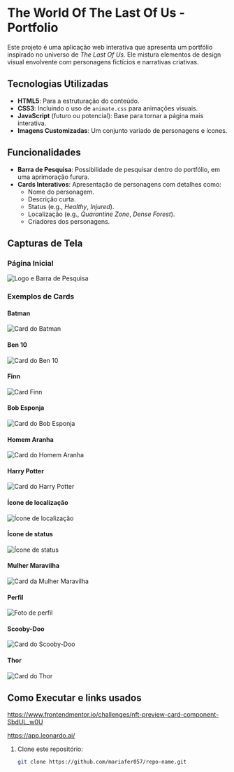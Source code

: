 # The World Of The Last Of Us - Portfolio

Este projeto é uma aplicação web interativa que apresenta um portfólio inspirado no universo de *The Last Of Us*. Ele mistura elementos de design visual envolvente com personagens fictícios e narrativas criativas.

## Tecnologias Utilizadas

- **HTML5**: Para a estruturação do conteúdo.
- **CSS3**: Incluindo o uso de `animate.css` para animações visuais.
- **JavaScript** (futuro ou potencial): Base para tornar a página mais interativa.
- **Imagens Customizadas**: Um conjunto variado de personagens e ícones.

## Funcionalidades

- **Barra de Pesquisa**: Possibilidade de pesquisar dentro do portfólio, em uma aprimoração furura.
- **Cards Interativos**: Apresentação de personagens com detalhes como:
  - Nome do personagem.
  - Descrição curta.
  - Status (e.g., *Healthy*, *Injured*).
  - Localização (e.g., *Quarantine Zone*, *Dense Forest*).
  - Criadores dos personagens.
  
## Capturas de Tela

### Página Inicial
![Logo e Barra de Pesquisa](./images/logo.png)

### Exemplos de Cards
#### Batman
![Card do Batman](./images/batman.jpeg)

#### Ben 10
![Card do Ben 10](./images/ben10.jpeg)

#### Finn
![Card Finn](./images/bixo.jpeg)

#### Bob Esponja
![Card do Bob Esponja](./images/bobEsponja.jpeg)

#### Homem Aranha
![Card do Homem Aranha](./images/homemAranha.jpeg)

#### Harry Potter
![Card do Harry Potter](./images/hp.jpeg)

#### Ícone de localização
![Ícone de localização](./images/icon-localização.svg)

#### Ícone de status
![Ícone de status](./images/icon-status.svg)

#### Mulher Maravilha
![Card da Mulher Maravilha](./images/mulherMaravilha.jpeg)

#### Perfil
![Foto de perfil](./images/perfil.png)

#### Scooby-Doo
![Card do Scooby-Doo](./images/scooby-doo.jpeg)

#### Thor
![Card do Thor](./images/thor.jpeg)

## Como Executar e links usados

https://www.frontendmentor.io/challenges/nft-preview-card-component-SbdUL_w0U

https://app.leonardo.ai/



1. Clone este repositório:
   ```bash
   git clone https://github.com/mariafer057/repo-name.git
